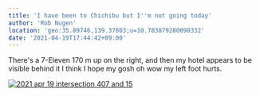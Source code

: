 ```yaml
---
title: 'I have been to Chichibu but I''m not going today'
author: 'Rob Nugen'
location: 'geo:35.89746,139.37803;u=10.783879280090332'
date: '2021-04-19T17:44:42+09:00'
---
```


There's a 7-Eleven 170 m up on the right, and then my hotel appears to be visible behind it I think I hope my gosh oh wow my left foot hurts.

[![2021 apr 19 intersection 407 and 15](//b.robnugen.com/quests/walk-to-niigata/2021/en_route/day-04/thumbs/2021_apr_19_intersection_407_and_15.jpeg)](//b.robnugen.com/quests/walk-to-niigata/2021/en_route/day-04/2021_apr_19_intersection_407_and_15.jpeg)          
